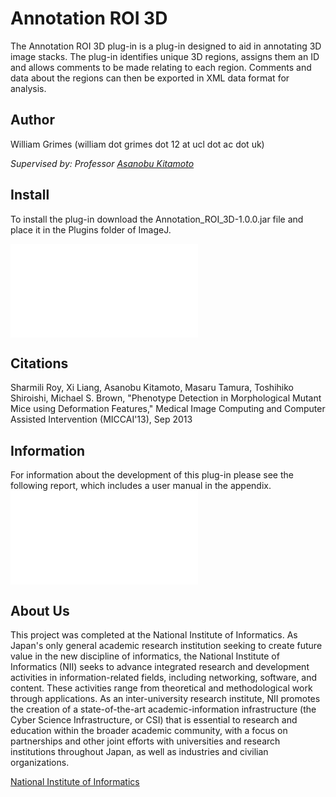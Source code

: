 # Annotation ROI 3D

The Annotation ROI 3D plug-in is a plug-in designed to aid in annotating
3D image stacks. The plug-in identifies unique 3D regions, assigns them
an ID and allows comments to be made relating to each region. Comments
and data about the regions can then be exported in XML data format for
analysis.

## Author

William Grimes (william dot grimes dot 12 at ucl dot ac dot uk)

*Supervised by: Professor [Asanobu
Kitamoto](http://researchmap.jp/kitamoto/)*

## Install

To install the plug-in download the Annotation_ROI_3D-1.0.0.jar file and
place it in the Plugins folder of ImageJ.

![](/plugin/utilities/annotation_roi_3d/annotation_roi_3d-1.0.0.jar)

## Citations

Sharmili Roy, Xi Liang, Asanobu Kitamoto, Masaru Tamura, Toshihiko
Shiroishi, Michael S. Brown, \"Phenotype Detection in Morphological
Mutant Mice using Deformation Features,\" Medical Image Computing and
Computer Assisted Intervention (MICCAI\'13), Sep 2013

## Information

For information about the development of this plug-in please see the
following report, which includes a user manual in the appendix.
![](/plugin/utilities/annotation_roi_3d/thesis.pdf)

## About Us

This project was completed at the National Institute of Informatics. As
Japan\'s only general academic research institution seeking to create
future value in the new discipline of informatics, the National
Institute of Informatics (NII) seeks to advance integrated research and
development activities in information-related fields, including
networking, software, and content. These activities range from
theoretical and methodological work through applications. As an
inter-university research institute, NII promotes the creation of a
state-of-the-art academic-information infrastructure (the Cyber Science
Infrastructure, or CSI) that is essential to research and education
within the broader academic community, with a focus on partnerships and
other joint efforts with universities and research institutions
throughout Japan, as well as industries and civilian organizations.

[National Institute of Informatics](http://www.nii.ac.jp/en/)

